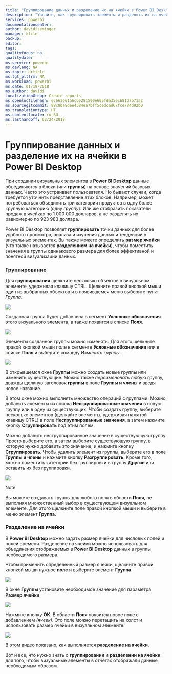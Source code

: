 ```yaml
---
title: "Группирование данных и разделение их на ячейки в Power BI Desktop"
description: "Узнайте, как группировать элементы и разделять их на ячейки в Power BI Desktop"
services: powerbi
documentationcenter: 
author: davidiseminger
manager: kfile
backup: 
editor: 
tags: 
qualityfocus: no
qualitydate: 
ms.service: powerbi
ms.devlang: NA
ms.topic: article
ms.tgt_pltfrm: NA
ms.workload: powerbi
ms.date: 01/19/2018
ms.author: davidi
LocalizationGroup: Create reports
ms.openlocfilehash: ec663e61a6cb5281500e605fda35ecb81d7b71a2
ms.sourcegitcommit: 88c8ba8dee4384ea7bff5cedcad67fce784d92b0
ms.translationtype: HT
ms.contentlocale: ru-RU
ms.lasthandoff: 02/24/2018
---
```

# <a name="use-grouping-and-binning-in-power-bi-desktop"></a>Группирование данных и разделение их на ячейки в Power BI Desktop
При создании визуальных элементов в **Power BI Desktop** данные объединяются в блоки (или **группы**) на основе значений базовых данных. Часто это устраивает пользователя. Но бывают случаи, когда требуется уточнить представление этих блоков. Например, может потребоваться объединить три категории продуктов в одну более крупную категорию (одну *группу*). Или же отобразить показатели продаж в ячейках по 1 000 000 долларов, а не разделять их равномерно по 923 983 доллара.

Power BI Desktop позволяет **группировать** точки данных для более удобного просмотра, анализа и изучения данных и тенденций в визуальных элементах. Вы также можете определить **размер ячейки** (что также называется **разделением на ячейки**), чтобы поместить значения в группы одинакового размера для более эффективной и понятной визуализации данных.

### <a name="using-grouping"></a>Группирование
Для **группирования** щелкните несколько объектов в визуальном элементе, удерживая клавишу CTRL. Щелкните правой кнопкой мыши один из выбранных объектов и в появившемся меню выберите пункт *Группа*.

![](media/desktop-grouping-and-binning/grouping-binning_1.png)

Созданная группа будет добавлена в сегмент **Условные обозначения** этого визуального элемента, а также появится в списке **Поля**.

![](media/desktop-grouping-and-binning/grouping-binning_2.png)

Элементы созданной группы можно изменять. Для этого щелкните правой кнопкой мыши поле в сегменте **Условные обозначения** или в списке **Поля** и выберите команду *Изменить группы*.

![](media/desktop-grouping-and-binning/grouping-binning_3.png)

В открывшемся окне **Группы** можно создать новые группы или изменить существующие. Можно также *переименовать* любую группу, дважды щелкнув заголовок **группы** в поле **Группы и члены** и введя новое название.

В этом окне можно выполнять множество операций с группами. Можно добавить элементы из списка **Несгруппированные значения** в новую группу или в одну из существующих. Чтобы создать группу, выберите несколько элементов (щелкайте элементы, удерживая нажатой клавишу CTRL) в поле **Несгруппированные значения**, а затем нажмите кнопку **Сгруппировать** под этим полем.

Можно добавить несгруппированное значение в существующую группу. Просто выберите его, а затем выберите существующую группу, в которую нужно добавить это значение, и нажмите кнопку **Сгруппировать**. Чтобы удалить элемент из группы, выберите его в поле **Группы и члены** и нажмите кнопку **Разгруппировать**. Кроме того, можно поместить категории без группировки в группу **Другие** или оставить их без группировки.

![](media/desktop-grouping-and-binning/grouping-binning_4.png)

> [!NOTE]
> Вы можете создавать группы для любого поля в области **Поля**, не выполняя множественный выбор в существующем визуальном элементе. Для этого щелкните поле правой кнопкой мыши и выберите в меню элемент **Группа**.
> 
> 

### <a name="using-binning"></a>Разделение на ячейки
В **Power BI Desktop** можно задать размер ячейки для числовых полей и полей времени. Разделение на ячейки можно использовать для объединения отображаемых в **Power BI Desktop** данных в группы необходимого размера.

Чтобы применить определенный размер ячейки, щелкните правой кнопкой мыши нужное **поле** и выберите элемент **Группа**.

![](media/desktop-grouping-and-binning/grouping-binning_5.png)

В окне **Группы** установите необходимое значение для параметра **Размер ячейки**.

![](media/desktop-grouping-and-binning/grouping-binning_6.png)

Нажмите кнопку **ОК**. В области **Поля** появится новое поле с добавлением *(ячеек)*. Это поле можно перетащить на холст и использовать размер ячейки в визуальном элементе.

![](media/desktop-grouping-and-binning/grouping-binning_7.png)

В [этом видео](https://www.youtube.com/watch?v=BRvdZSfO0DY) показано, как выполняется **разделение на ячейки**.

Вот и все, что нужно знать о **группировании** и **разделении на ячейки** для того, чтобы визуальные элементы в отчетах отображали данные необходимым образом.

